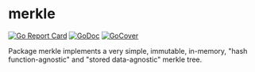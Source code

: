 # merkle

[![Go Report Card](https://goreportcard.com/badge/github.com/ckatsak/merkle)](https://goreportcard.com/report/github.com/ckatsak/merkle)
[![GoDoc](https://godoc.org/github.com/ckatsak/merkle?status.svg)](https://godoc.org/github.com/ckatsak/merkle)
[![GoCover](http://gocover.io/_badge/github.com/ckatsak/merkle)](http://gocover.io/github.com/ckatsak/merkle)


Package merkle implements a very simple, immutable, in-memory, "hash function-agnostic" and "stored data-agnostic" merkle tree.
